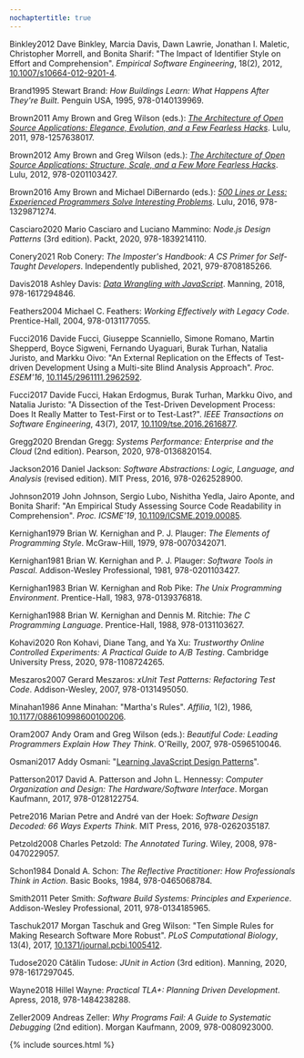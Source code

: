 ```yaml
---
nochaptertitle: true
---
```


<div class="bibliography">
<p id="Binkley2012" class="bibliography"><span class="bibliographykey">Binkley2012</span> 
Dave Binkley, Marcia Davis, Dawn Lawrie, Jonathan I. Maletic, Christopher Morrell, and Bonita Sharif:
"The Impact of Identifier Style on Effort and Comprehension".
<em>Empirical Software Engineering</em>, 18(2), 2012, <a class="doi" href="https://doi.org/10.1007/s10664-012-9201-4">10.1007/s10664-012-9201-4</a>.
</p>

<p id="Brand1995" class="bibliography"><span class="bibliographykey">Brand1995</span> 
Stewart Brand:
<em>How Buildings Learn: What Happens After They're Built</em>.
Penguin USA, 1995, 978-0140139969.
</p>

<p id="Brown2011" class="bibliography"><span class="bibliographykey">Brown2011</span> 
Amy Brown and Greg Wilson (eds.):
<em><a href="http://aosabook.org">The Architecture of Open Source Applications: Elegance, Evolution, and a Few Fearless Hacks</a></em>.
Lulu, 2011, 978-1257638017.
</p>

<p id="Brown2012" class="bibliography"><span class="bibliographykey">Brown2012</span> 
Amy Brown and Greg Wilson (eds.):
<em><a href="http://aosabook.org">The Architecture of Open Source Applications: Structure, Scale, and a Few More Fearless Hacks</a></em>.
Lulu, 2012, 978-0201103427.
</p>

<p id="Brown2016" class="bibliography"><span class="bibliographykey">Brown2016</span> 
Amy Brown and Michael DiBernardo (eds.):
<em><a href="http://aosabook.org">500 Lines or Less: Experienced Programmers Solve Interesting Problems</a></em>.
Lulu, 2016, 978-1329871274.
</p>

<p id="Casciaro2020" class="bibliography"><span class="bibliographykey">Casciaro2020</span> 
Mario Casciaro and Luciano Mammino:
<em>Node.js Design Patterns</em> (3rd edition).
Packt, 2020, 978-1839214110.
</p>

<p id="Conery2021" class="bibliography"><span class="bibliographykey">Conery2021</span> 
Rob Conery:
<em>The Imposter's Handbook: A CS Primer for Self-Taught Developers</em>.
Independently published, 2021, 979-8708185266.
</p>

<p id="Davis2018" class="bibliography"><span class="bibliographykey">Davis2018</span> 
Ashley Davis:
<em><a href="https://www.manning.com/books/data-wrangling-with-javascript">Data Wrangling with JavaScript</a></em>.
Manning, 2018, 978-1617294846.
</p>

<p id="Feathers2004" class="bibliography"><span class="bibliographykey">Feathers2004</span> 
Michael C. Feathers:
<em>Working Effectively with Legacy Code</em>.
Prentice-Hall, 2004, 978-0131177055.
</p>

<p id="Fucci2016" class="bibliography"><span class="bibliographykey">Fucci2016</span> 
Davide Fucci, Giuseppe Scanniello, Simone Romano, Martin Shepperd, Boyce Sigweni, Fernando Uyaguari, Burak Turhan, Natalia Juristo, and Markku Oivo:
"An External Replication on the Effects of Test-driven Development Using a Multi-site Blind Analysis Approach".
<em>Proc. ESEM'16</em>, <a class="doi" href="https://doi.org/10.1145/2961111.2962592">10.1145/2961111.2962592</a>.
</p>

<p id="Fucci2017" class="bibliography"><span class="bibliographykey">Fucci2017</span> 
Davide Fucci, Hakan Erdogmus, Burak Turhan, Markku Oivo, and Natalia Juristo:
"A Dissection of the Test-Driven Development Process: Does It Really Matter to Test-First or to Test-Last?".
<em>IEEE Transactions on Software Engineering</em>, 43(7), 2017, <a class="doi" href="https://doi.org/10.1109/tse.2016.2616877">10.1109/tse.2016.2616877</a>.
</p>

<p id="Gregg2020" class="bibliography"><span class="bibliographykey">Gregg2020</span> 
Brendan Gregg:
<em>Systems Performance: Enterprise and the Cloud</em> (2nd edition).
Pearson, 2020, 978-0136820154.
</p>

<p id="Jackson2016" class="bibliography"><span class="bibliographykey">Jackson2016</span> 
Daniel Jackson:
<em>Software Abstractions: Logic, Language, and Analysis</em> (revised edition).
MIT Press, 2016, 978-0262528900.
</p>

<p id="Johnson2019" class="bibliography"><span class="bibliographykey">Johnson2019</span> 
John Johnson, Sergio Lubo, Nishitha Yedla, Jairo Aponte, and Bonita Sharif:
"An Empirical Study Assessing Source Code Readability in Comprehension".
<em>Proc. ICSME'19</em>, <a class="doi" href="https://doi.org/10.1109/ICSME.2019.00085">10.1109/ICSME.2019.00085</a>.
</p>

<p id="Kernighan1979" class="bibliography"><span class="bibliographykey">Kernighan1979</span> 
Brian W. Kernighan and P. J. Plauger:
<em>The Elements of Programming Style</em>.
McGraw-Hill, 1979, 978-0070342071.
</p>

<p id="Kernighan1981" class="bibliography"><span class="bibliographykey">Kernighan1981</span> 
Brian W. Kernighan and P. J. Plauger:
<em>Software Tools in Pascal</em>.
Addison-Wesley Professional, 1981, 978-0201103427.
</p>

<p id="Kernighan1983" class="bibliography"><span class="bibliographykey">Kernighan1983</span> 
Brian W. Kernighan and Rob Pike:
<em>The Unix Programming Environment</em>.
Prentice-Hall, 1983, 978-0139376818.
</p>

<p id="Kernighan1988" class="bibliography"><span class="bibliographykey">Kernighan1988</span> 
Brian W. Kernighan and Dennis M. Ritchie:
<em>The C Programming Language</em>.
Prentice-Hall, 1988, 978-0131103627.
</p>

<p id="Kohavi2020" class="bibliography"><span class="bibliographykey">Kohavi2020</span> 
Ron Kohavi, Diane Tang, and Ya Xu:
<em>Trustworthy Online Controlled Experiments: A Practical Guide to A/B Testing</em>.
Cambridge University Press, 2020, 978-1108724265.
</p>

<p id="Meszaros2007" class="bibliography"><span class="bibliographykey">Meszaros2007</span> 
Gerard Meszaros:
<em>xUnit Test Patterns: Refactoring Test Code</em>.
Addison-Wesley, 2007, 978-0131495050.
</p>

<p id="Minahan1986" class="bibliography"><span class="bibliographykey">Minahan1986</span> 
Anne Minahan:
"Martha's Rules".
<em>Affilia</em>, 1(2), 1986, <a class="doi" href="https://doi.org/10.1177/088610998600100206">10.1177/088610998600100206</a>.
</p>

<p id="Oram2007" class="bibliography"><span class="bibliographykey">Oram2007</span> 
Andy Oram and Greg Wilson (eds.):
<em>Beautiful Code: Leading Programmers Explain How They Think</em>.
O'Reilly, 2007, 978-0596510046.
</p>

<p id="Osmani2017" class="bibliography"><span class="bibliographykey">Osmani2017</span> 
Addy Osmani:
"<a href="https://addyosmani.com/resources/essentialjsdesignpatterns/book/">Learning JavaScript Design Patterns</a>".
</p>

<p id="Patterson2017" class="bibliography"><span class="bibliographykey">Patterson2017</span> 
David A. Patterson and John L. Hennessy:
<em>Computer Organization and Design: The Hardware/Software Interface</em>.
Morgan Kaufmann, 2017, 978-0128122754.
</p>

<p id="Petre2016" class="bibliography"><span class="bibliographykey">Petre2016</span> 
Marian Petre and André van der Hoek:
<em>Software Design Decoded: 66 Ways Experts Think</em>.
MIT Press, 2016, 978-0262035187.
</p>

<p id="Petzold2008" class="bibliography"><span class="bibliographykey">Petzold2008</span> 
Charles Petzold:
<em>The Annotated Turing</em>.
Wiley, 2008, 978-0470229057.
</p>

<p id="Schon1984" class="bibliography"><span class="bibliographykey">Schon1984</span> 
Donald A. Schon:
<em>The Reflective Practitioner: How Professionals Think in Action</em>.
Basic Books, 1984, 978-0465068784.
</p>

<p id="Smith2011" class="bibliography"><span class="bibliographykey">Smith2011</span> 
Peter Smith:
<em>Software Build Systems: Principles and Experience</em>.
Addison-Wesley Professional, 2011, 978-0134185965.
</p>

<p id="Taschuk2017" class="bibliography"><span class="bibliographykey">Taschuk2017</span> 
Morgan Taschuk and Greg Wilson:
"Ten Simple Rules for Making Research Software More Robust".
<em>PLoS Computational Biology</em>, 13(4), 2017, <a class="doi" href="https://doi.org/10.1371/journal.pcbi.1005412">10.1371/journal.pcbi.1005412</a>.
</p>

<p id="Tudose2020" class="bibliography"><span class="bibliographykey">Tudose2020</span> 
Cătălin Tudose:
<em>JUnit in Action</em> (3rd edition).
Manning, 2020, 978-1617297045.
</p>

<p id="Wayne2018" class="bibliography"><span class="bibliographykey">Wayne2018</span> 
Hillel Wayne:
<em>Practical TLA+: Planning Driven Development</em>.
Apress, 2018, 978-1484238288.
</p>

<p id="Zeller2009" class="bibliography"><span class="bibliographykey">Zeller2009</span> 
Andreas Zeller:
<em>Why Programs Fail: A Guide to Systematic Debugging</em> (2nd edition).
Morgan Kaufmann, 2009, 978-0080923000.
</p>


</div>
{% include sources.html %}
